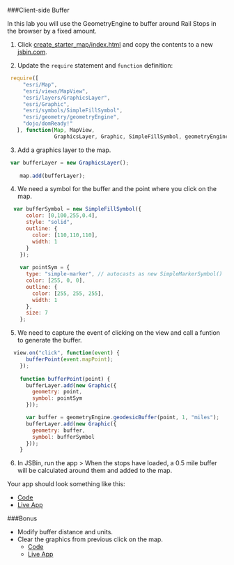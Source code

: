 ###Client-side Buffer

In this lab you will use the GeometryEngine to buffer around Rail Stops in the browser by a fixed amount.

1. Click [create_starter_map/index.html](../create_starter_map/index.html) and copy the contents to a new [jsbin.com](http://jsbin.com).

2. Update the `require` statement and `function` definition:

 ```javascript
  require([
      "esri/Map",
      "esri/views/MapView",
      "esri/layers/GraphicsLayer",
      "esri/Graphic",
      "esri/symbols/SimpleFillSymbol",
      "esri/geometry/geometryEngine",
      "dojo/domReady!"
    ], function(Map, MapView,
                GraphicsLayer, Graphic, SimpleFillSymbol, geometryEngine) {
 ```

3. Add a graphics layer to the map.

  ```javascript
   var bufferLayer = new GraphicsLayer();
      
	  map.add(bufferLayer);
  ```

4. We need a symbol for the buffer and the point where you click on the map.

  ```javascript
    var bufferSymbol = new SimpleFillSymbol({
        color: [0,100,255,0.4],
        style: "solid",
        outline: {
          color: [110,110,110],
          width: 1
        }
      });
	  
	  var pointSym = {
        type: "simple-marker", // autocasts as new SimpleMarkerSymbol()
        color: [255, 0, 0],
        outline: {
          color: [255, 255, 255],
          width: 1
        },
        size: 7
      };
  ```

5. We need to capture the event of clicking on the view and call a funtion to generate the buffer.

  ```javascript
    view.on("click", function(event) {
        bufferPoint(event.mapPoint);
      });
	  
	  function bufferPoint(point) {
        bufferLayer.add(new Graphic({
          geometry: point,
          symbol: pointSym
        }));

        var buffer = geometryEngine.geodesicBuffer(point, 1, "miles");
        bufferLayer.add(new Graphic({
          geometry: buffer,
          symbol: bufferSymbol
        }));
      }
  ```

6. In JSBin, run the app > When the stops have loaded, a 0.5 mile buffer will be calculated around them and added to the map.

Your app should look something like this:
* [Code](index.html)
* [Live App](http://jofraley.github.io/Hacking_JavaScript/labs/jsapi/buffer_with_geometry_engine/index.html)

###Bonus
* Modify buffer distance and units.
* Clear the graphics from previous click on the map.
  * [Code](index_clear.htmll)
  * [Live App](http://jofraley.github.io/Hacking_JavaScript/labs/jsapi/buffer_with_geometry_engine/index_clear.html)
